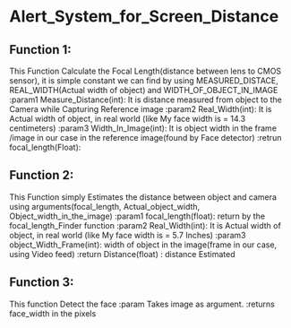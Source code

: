 # Alert_System_for_Screen_Distance
## Function 1: 
This Function Calculate the Focal Length(distance between lens to CMOS sensor), it is simple constant we can find by using
MEASURED_DISTACE, REAL_WIDTH(Actual width of object) and WIDTH_OF_OBJECT_IN_IMAGE
:param1 Measure_Distance(int): It is distance measured from object to the Camera while Capturing Reference image
:param2 Real_Width(int): It is Actual width of object, in real world (like My face width is = 14.3 centimeters)
:param3 Width_In_Image(int): It is object width in the frame /image in our case in the reference image(found by Face detector)
:retrun focal_length(Float):
## Function 2:
This Function simply Estimates the distance between object and camera using arguments(focal_length, Actual_object_width, Object_width_in_the_image)
:param1 focal_length(float): return by the focal_length_Finder function
:param2 Real_Width(int): It is Actual width of object, in real world (like My face width is = 5.7 Inches)
:param3 object_Width_Frame(int): width of object in the image(frame in our case, using Video feed)
:return Distance(float) : distance Estimated

## Function 3:
This function Detect the face
:param Takes image as argument.
:returns face_width in the pixels
